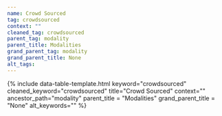 ```yaml
---
name: Crowd Sourced
tag: crowdsourced
context: ""
cleaned_tag: crowdsourced
parent_tag: modality
parent_title: Modalities
grand_parent_tag: modality
grand_parent_title: None
alt_tags: 
---
```


{% include data-table-template.html 
  keyword="crowdsourced" 
  cleaned_keyword="crowdsourced" 
  title="Crowd Sourced"
  context=""
  ancestor_path="modality" 
  parent_title = "Modalities"
  grand_parent_title = "None"
  alt_keywords=""
%}

